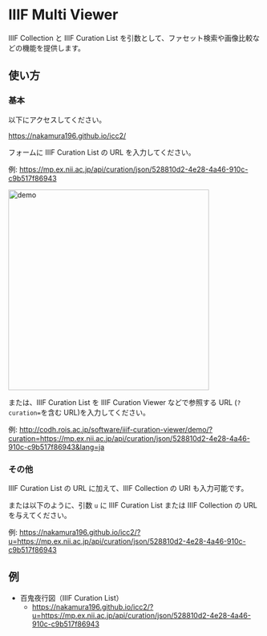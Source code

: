 # IIIF Multi Viewer

IIIF Collection と IIIF Curation List を引数として、ファセット検索や画像比較などの機能を提供します。

## 使い方

### 基本

以下にアクセスしてください。

https://nakamura196.github.io/icc2/

フォームに IIIF Curation List の URL を入力してください。

例: https://mp.ex.nii.ac.jp/api/curation/json/528810d2-4e28-4a46-910c-c9b517f86943

<img width="400" alt="demo" src="https://github.com/nakamura196/icc2/assets/5351691/76b34f19-e88b-4872-bda2-01bbfe79a044">

または、IIIF Curation List を IIIF Curation Viewer などで参照する URL (`?curation=`を含む URL)を入力してください。

例: http://codh.rois.ac.jp/software/iiif-curation-viewer/demo/?curation=https://mp.ex.nii.ac.jp/api/curation/json/528810d2-4e28-4a46-910c-c9b517f86943&lang=ja

<!-- 以下のURLに引数 `u` に IIIF Collection URI または IIIF Curation URI を与えてください。 -->

### その他

IIIF Curation List の URL に加えて、IIIF Collection の URI も入力可能です。

または以下のように、引数 `u` に IIIF Curation List または IIIF Collection の URL を与えてください。

例: https://nakamura196.github.io/icc2/?u=https://mp.ex.nii.ac.jp/api/curation/json/528810d2-4e28-4a46-910c-c9b517f86943

## 例

- 百鬼夜行図（IIIF Curation List）
  - https://nakamura196.github.io/icc2/?u=https://mp.ex.nii.ac.jp/api/curation/json/528810d2-4e28-4a46-910c-c9b517f86943

